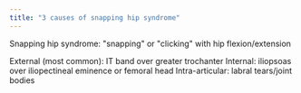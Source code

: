 ```yaml
---
title: "3 causes of snapping hip syndrome"
---
```

Snapping hip syndrome: &quot;snapping&quot; or &quot;clicking&quot; with hip flexion/extension

External (most common): IT band over greater trochanter
Internal: iliopsoas over iliopectineal eminence or femoral head
Intra-articular: labral tears/joint bodies

